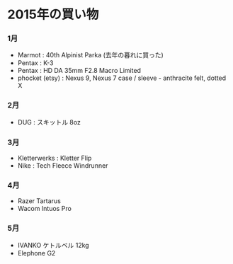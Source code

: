 # 2015年の買い物

### 1月

- Marmot : 40th Alpinist Parka (去年の暮れに買った)
- Pentax : K-3
- Pentax : HD DA 35mm F2.8 Macro Limited
- phocket (etsy) : Nexus 9, Nexus 7 case / sleeve - anthracite felt, dotted X


### 2月

- DUG : スキットル 8oz


### 3月

- Kletterwerks : Kletter Flip
- Nike : Tech Fleece Windrunner


### 4月

- Razer Tartarus
- Wacom Intuos Pro


### 5月

- IVANKO ケトルベル 12kg
- Elephone G2
